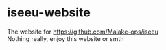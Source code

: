 # iseeu-website
The website for https://github.com/Maiake-ops/iseeu \
Nothing really, enjoy this website or smth
